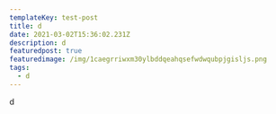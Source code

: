 ```yaml
---
templateKey: test-post
title: d
date: 2021-03-02T15:36:02.231Z
description: d
featuredpost: true
featuredimage: /img/1caegrriwxm30ylbddqeahqsefwdwqubpjgisljs.png
tags:
  - d
---
```

d